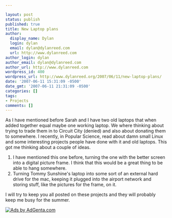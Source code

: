 ```yaml
---

layout: post
status: publish
published: true
title: New Laptop plans
author:
  display_name: Dylan
  login: dylan
  email: dylan@dylanreed.com
  url: http://www.dylanreed.com
author_login: dylan
author_email: dylan@dylanreed.com
author_url: http://www.dylanreed.com
wordpress_id: 400
wordpress_url: http://www.dylanreed.org/2007/06/11/new-laptop-plans/
date: '2007-06-11 15:31:09 -0500'
date_gmt: '2007-06-11 21:31:09 -0500'
categories: []
tags:
- Projects
comments: []
---
```


As I have mentioned before Sarah and I have two old laptops that when added together equal maybe one working laptop. We where thinking about trying to trade them in to Circuit City (denied) and also about donating them to somewhere. I recently, in Popular Science, read about damn small Linux and some interesting projects people have done with it and old laptops. This got me thinking about a couple of ideas.

  1. I have mentioned this one before, turning the one with the better screen into a digital picture frame. I think that this would be a great thing to be able to hang somewhere.
  2. Turning Tommy Sunshine's laptop into some sort of an external hard drive for the mac, keeping it plugged into the airport network and storing stuff, like the pictures for the frame, on it.
  


  
I will try to keep you all posted on these projects and they will probably keep me busy for the summer.

[![Ads by AdGenta.com][1]][2]

   [1]: http://ads.adgenta.com/ads/ads.dll/view?client=dylan&GUID=06%2F12%2F07+17%3A08%3A04&width=364&height=70&bgColor=ffffff&FOOTER_COLOR=ffffff&FOOTER_GRADIENT=0&TF_C=0000ff&DF_C=000000&DMF_C=0000ff&FF_C=000000&keywords=Laptop
   [2]: http://ads.adgenta.com/ads/ads.dll/click?client=dylan&GUID=06%2F12%2F07+17%3A08%3A04


